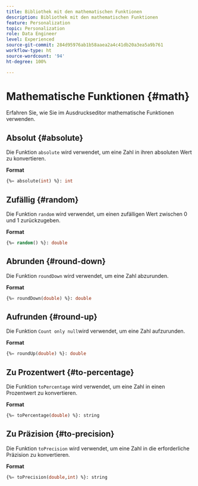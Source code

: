 ```yaml
---
title: Bibliothek mit den mathematischen Funktionen
description: Bibliothek mit den mathematischen Funktionen
feature: Personalization
topic: Personalization
role: Data Engineer
level: Experienced
source-git-commit: 284d95976ab1b58aaea2a4c41db20a3ea5a9b761
workflow-type: ht
source-wordcount: '94'
ht-degree: 100%

---
```


# Mathematische Funktionen {#math}

Erfahren Sie, wie Sie im Ausdruckseditor mathematische Funktionen verwenden.

## Absolut {#absolute}

Die Funktion `absolute` wird verwendet, um eine Zahl in ihren absoluten Wert zu konvertieren.

**Format**

```sql
{%= absolute(int) %}: int
```

## Zufällig {#random}

Die Funktion `random` wird verwendet, um einen zufälligen Wert zwischen 0 und 1 zurückzugeben.

**Format**

```sql
{%= random() %}: double
```

## Abrunden {#round-down}

Die Funktion `roundDown` wird verwendet, um eine Zahl abzurunden.

**Format**

```sql
{%= roundDown(double) %}: double
```

## Aufrunden {#round-up}

Die Funktion `Count only null`wird verwendet, um eine Zahl aufzurunden.

**Format**

```sql
{%= roundUp(double) %}: double
```

## Zu Prozentwert {#to-percentage}

Die Funktion `toPercentage` wird verwendet, um eine Zahl in einen Prozentwert zu konvertieren.

**Format**

```sql
{%= toPercentage(double) %}: string
```

## Zu Präzision {#to-precision}

Die Funktion `toPrecision` wird verwendet, um eine Zahl in die erforderliche Präzision zu konvertieren.

**Format**

```sql
{%= toPrecision(double,int) %}: string
```
